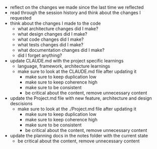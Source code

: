 - reflect on the changes we made since the last time we reflected
- read through the session history and think about the changes I requested
- think about the changes I made to the code
  - what architecture changes did I make?
  - what design changes did I make?
  - what code changes did I make?
  - what tests changes did I make?
  - what documentation changes did I make?
  - did I forget anything?
- update CLAUDE.md with the project specific learnings
  - language, framework, architecture learnings
  - make sure to look at the CLAUDE.md file after updating it
    - make sure to keep duplication low
    - make sure to keep coherence high
    - make sure to be consistent
    - be critical about the content, remove unnecessary content
- update the Project.md file with new feature, architecture and design
  descisions
  - make sure to look at the ./Project.md file after updating it
    - make sure to keep duplication low
    - make sure to keep coherence high
    - make sure to be consistent
    - be critical about the content, remove unnecessary content
- update the planning docs in the notes folder with the current state
  - be critical about the content, remove unnecessary content
